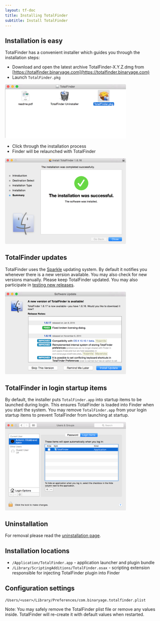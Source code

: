 ```yaml
---
layout: tf-doc
title: Installing TotalFinder
subtitle: Install TotalFinder
---
```


## Installation is easy

TotalFinder has a convenient installer which guides you through the installation steps:

* Download and open the latest archive TotalFinder-X.Y.Z.dmg from [https://totalfinder.binaryage.com](https://totalfinder.binaryage.com)
* Launch `TotalFinder.pkg`

<img src="/images/installer-dmg.png" class="doc-image add-shadow" style="width:400px"><br>

* Click through the installation process
* Finder will be relaunched with TotalFinder

<img src="/images/successful-install.png" class="doc-image add-shadow" style="width:400px">

## TotalFinder updates

TotalFinder uses the [Sparkle](http://sparkle.andymatuschak.org) updating system. By default it notifies you whenever there is a new version available. You may also check for new versions manually. Please keep TotalFinder updated. You may also participate in [testing new releases](/beta-changes).

<img src="/images/update-dialog.png" class="doc-image add-shadow" style="width:400px">

## TotalFinder in login startup items

By default, the installer puts `TotalFinder.app` into startup items to be launched during login. This ensures TotalFinder is loaded into Finder when you start the system. You may remove `TotalFinder.app` from your login startup items to prevent TotalFinder from launching at startup.

<img src="/images/login-items.png" class="doc-image add-shadow" style="width:400px">

## Uninstallation

For removal please read the [uninstallation page](/uninstallation).

## Installation locations

* `/Application/TotalFinder.app` - application launcher and plugin bundle
* `/Library/ScriptingAdditions/TotalFinder.osax` - scripting extension responsible for injecting TotalFinder plugin into Finder

## Configuration settings

`/Users/<user>/Library/Preferences/com.binaryage.totalfinder.plist`

Note: You may safely remove the TotalFinder plist file or remove any values inside. TotalFinder will re-create it with default values when restarted.
